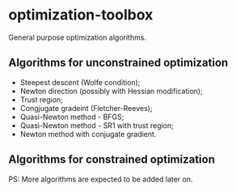 # optimization-toolbox
General purpose optimization algorithms.

## Algorithms for unconstrained optimization
 - Steepest descent (Wolfe condition);
 - Newton direction (possibly with Hessian modification);
 - Trust region;
 - Congjugate gradeint (Fletcher-Reeves);
 - Quasi-Newton method - BFGS;
 - Quasi-Newton method - SR1 with trust region;
 - Newton method with conjugate gradient.

## Algorithms for constrained optimization

PS: More algorithms are expected to be added later on.
